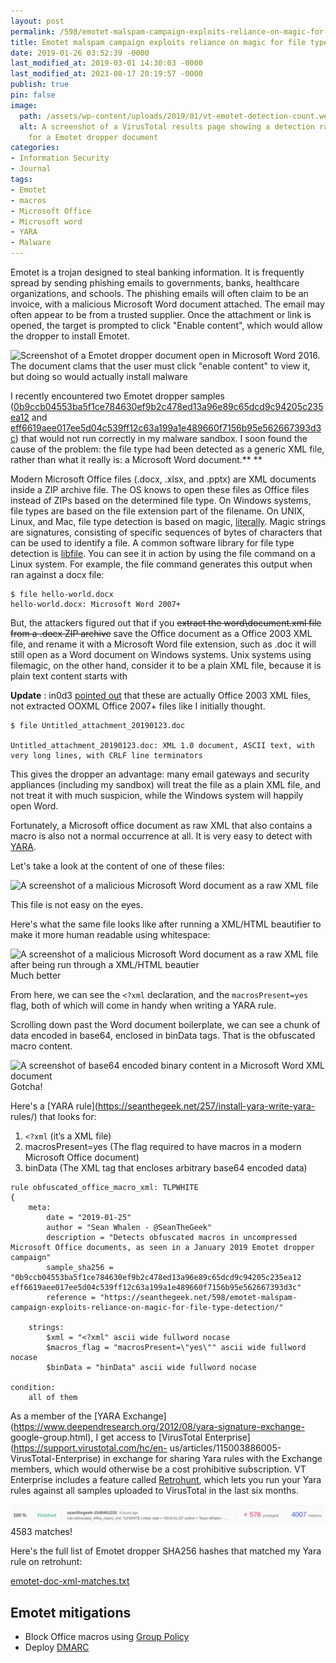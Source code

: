 ```yaml
---
layout: post
permalink: /598/emotet-malspam-campaign-exploits-reliance-on-magic-for-file-type-detection/
title: Emotet malspam campaign exploits reliance on magic for file type detection
date: 2019-01-26 03:52:39 -0000
last_modified_at: 2019-03-01 14:30:03 -0000
last_modified_at: 2023-08-17 20:19:57 -0000
publish: true
pin: false
image:
  path: /assets/wp-content/uploads/2019/01/vt-emotet-detection-count.webp
  alt: A screenshot of a VirusTotal results page showing a detection rate of 10/58
    for a Emotet dropper document
categories:
- Information Security
- Journal
tags:
- Emotet
- macros
- Microsoft Office
- Microsoft word
- YARA
- Malware
---
```

Emotet is a trojan designed to steal banking information. It is frequently spread by sending phishing
emails to governments, banks, healthcare organizations, and schools. The
phishing emails will often claim to be an invoice, with a malicious Microsoft
Word document attached. The email may often appear to be from a trusted
supplier. Once the attachment or link is opened, the target is prompted to
click "Enable content", which would allow the dropper to install Emotet.

![Screenshot of a Emotet dropper document open in Microsoft Word 2016.
](/assets/wp-content/uploads/2019/01/emotet-dropper.webp)
The document clams that the user must click "enable content" to view it, but
doing so would actually install malware

I recently encountered two Emotet dropper samples
([0b9ccb04553ba5f1ce784630ef9b2c478ed13a96e89c65dcd9c94205c235ea12](https://www.virustotal.com/#/file/0b9ccb04553ba5f1ce784630ef9b2c478ed13a96e89c65dcd9c94205c235ea12/detection)
and
[eff6619aee017ee5d04c539ff12c63a199a1e489660f7156b95e562667393d3c](https://www.virustotal.com/#/file/eff6619aee017ee5d04c539ff12c63a199a1e489660f7156b95e562667393d3c/detection))
that would not run correctly in my malware sandbox. I soon found the cause of
the problem: the file type had been detected as a generic XML file, rather
than what it really is: a Microsoft Word document.**
**

Modern Microsoft Office files (.docx, .xlsx, and .pptx) are XML documents
inside a ZIP archive file. The OS knows to open these files as Office files
instead of ZIPs based on the determined file type. On Windows systems, file
types are based on the file extension part of the filename. On UNIX, Linux,
and Mac, file type detection is based on magic,
[literally](https://en.wikipedia.org/wiki/Magic_number_\(programming\)#Magic_numbers_in_files).
Magic strings are signatures, consisting of specific sequences of bytes of
characters that can be used to identify a file. A common software library for
file type detection is [libfile](https://www.darwinsys.com/file/). You can see
it in action by using the file command on a Linux system. For example, the
file command generates this output when ran against a docx file:

```text
$ file hello-world.docx
hello-world.docx: Microsoft Word 2007+
```

But, the attackers figured out that if you ~~extract the word\document.xml
file from a .docx ZIP archive~~ save the Office document as a Office 2003 XML
file, and rename it with a Microsoft Word file extension, such as .doc it will
still open as a Word document on Windows systems. Unix systems using
filemagic, on the other hand, consider it to be a plain XML file, because it
is plain text content starts with

**Update** : in0d3 [pointed
out](https://twitter.com/in0d3/statuses/1089202085952978945) that these are
actually Office 2003 XML files, not extracted OOXML Office 2007+ files like I
initially thought.

```text
$ file Untitled_attachment_20190123.doc

Untitled_attachment_20190123.doc: XML 1.0 document, ASCII text, with very long lines, with CRLF line terminators
```

This gives the dropper an advantage: many email gateways and security
appliances (including my sandbox) will treat the file as a plain XML file, and
not treat it with much suspicion, while the Windows system will happily open
Word.

Fortunately, a Microsoft office document as raw XML that also contains a macro
is also not a normal occurrence at all. It is very easy to detect with
[YARA](https://seanthegeek.net/257/install-yara-write-yara-rules/).

Let's take a look at the content of one of these files:

![A screenshot of a malicious Microsoft Word document as a raw XML
file](/assets/wp-content/uploads/2019/01/mso-word-doc-xml.webp)

This file is not easy on the eyes.

Here's what the same file looks like after running a XML/HTML beautifier to
make it more human readable using whitespace:

![A screenshot of a malicious Microsoft Word document as a raw XML file after
being run through a XML/HTML beautier](/assets/wp-content/uploads/2019/01/office-macros-arrows.webp)
Much better

From here, we can see the `<?xml` declaration, and the `macrosPresent=yes` flag,
both of which will come in handy when writing a YARA rule.

Scrolling down past the Word document boilerplate, we can see a chunk of data
encoded in base64, enclosed in binData tags. That is the obfuscated macro
content.

![A screenshot of base64 encoded binary content in a Microsoft Word XML
document](/assets/wp-content/uploads/2019/01/word_doc_mso_payload.webp)
Gotcha!

Here's a [YARA rule](https://seanthegeek.net/257/install-yara-write-yara-
rules/) that looks for:

  1. `<?xml` (it’s a XML file)
  2. macrosPresent=yes (The flag required to have macros in a modern Microsoft Office document)
  3. binData (The XML tag that encloses arbitrary base64 encoded data)

```yara
rule obfuscated_office_macro_xml: TLPWHITE
{
    meta:
        date = "2019-01-25"
        author = "Sean Whalen - @SeanTheGeek"
        description = "Detects obfuscated macros in uncompressed Microsoft Office documents, as seen in a January 2019 Emotet dropper campaign"
        sample_sha256 = "0b9ccb04553ba5f1ce784630ef9b2c478ed13a96e89c65dcd9c94205c235ea12 eff6619aee017ee5d04c539ff12c63a199a1e489660f7156b95e562667393d3c"
        reference = "https://seanthegeek.net/598/emotet-malspam-campaign-exploits-reliance-on-magic-for-file-type-detection/"

    strings:
        $xml = "<?xml" ascii wide fullword nocase
        $macros_flag = "macrosPresent=\"yes\"" ascii wide fullword nocase
        $binData = "binData" ascii wide fullword nocase 

condition:
    all of them
```

As a member of the [YARA
Exchange](https://www.deependresearch.org/2012/08/yara-signature-exchange-
google-group.html), I get access to [VirusTotal
Enterprise](https://support.virustotal.com/hc/en-
us/articles/115003886005-VirusTotal-Enterprise) in exchange for sharing Yara
rules with the Exchange members, which would otherwise be a cost prohibitive
subscription. VT Enterprise includes a feature called
[Retrohunt](https://www.virustotal.com/#/hunting-overview), which lets you run
your Yara rules against all samples uploaded to VirusTotal in the last six
months.

![A screenshot of Retrohunt results](/assets/wp-content/uploads/2019/01/retrohunt.webp)
4583 matches!

Here's the full list of Emotet dropper SHA256 hashes that matched my Yara rule
on retrohunt:

[emotet-doc-xml-matches.txt](/assets/wp-content/uploads/2019/01/emotet-doc-xml-matches.txt)

## Emotet mitigations

* Block Office macros using [Group Policy](https://www.thewindowsclub.com/block-macro-malware-microsoft-office)
* Deploy [DMARC](https://seanthegeek.net/459/demystifying-dmarc/)
